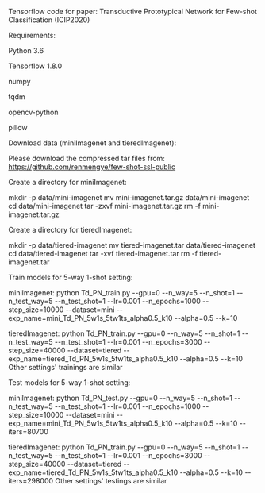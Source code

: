 Tensorflow code for paper: Transductive Prototypical Network for Few-shot Classification (ICIP2020)

Requirements:

Python 3.6

Tensorflow 1.8.0

numpy

tqdm

opencv-python

pillow

Download data (miniImagenet and tieredImagenet):

Please download the compressed tar files from: https://github.com/renmengye/few-shot-ssl-public

Create a directory for miniImagenet:

mkdir -p data/mini-imagenet
mv mini-imagenet.tar.gz data/mini-imagenet
cd data/mini-imagenet
tar -zxvf mini-imagenet.tar.gz
rm -f mini-imagenet.tar.gz

Create a directory for tieredImagenet:

mkdir -p data/tiered-imagenet
mv tiered-imagenet.tar data/tiered-imagenet
cd data/tiered-imagenet
tar -xvf tiered-imagenet.tar
rm -f tiered-imagenet.tar

Train models for 5-way 1-shot setting:

miniImagenet:
python Td_PN_train.py --gpu=0 --n_way=5 --n_shot=1 --n_test_way=5 --n_test_shot=1 --lr=0.001 --n_epochs=1000 --step_size=10000 --dataset=mini --exp_name=mini_Td_PN_5w1s_5tw1ts_alpha0.5_k10 --alpha=0.5 --k=10

tieredImagenet:
python Td_PN_train.py --gpu=0 --n_way=5 --n_shot=1 --n_test_way=5 --n_test_shot=1 --lr=0.001 --n_epochs=3000 --step_size=40000 --dataset=tiered --exp_name=tiered_Td_PN_5w1s_5tw1ts_alpha0.5_k10 --alpha=0.5 --k=10
Other settings' trainings are similar

Test models for 5-way 1-shot setting:

miniImagenet:
python Td_PN_test.py --gpu=0 --n_way=5 --n_shot=1 --n_test_way=5 --n_test_shot=1 --lr=0.001 --n_epochs=1000 --step_size=10000 --dataset=mini --exp_name=mini_Td_PN_5w1s_5tw1ts_alpha0.5_k10 --alpha=0.5 --k=10 --iters=80700

tieredImagenet:
python Td_PN_train.py --gpu=0 --n_way=5 --n_shot=1 --n_test_way=5 --n_test_shot=1 --lr=0.001 --n_epochs=3000 --step_size=40000 --dataset=tiered --exp_name=tiered_Td_PN_5w1s_5tw1ts_alpha0.5_k10 --alpha=0.5 --k=10 --iters=298000
Other settings' testings are similar
